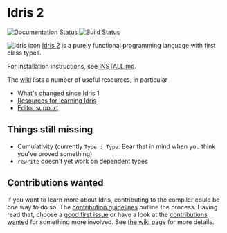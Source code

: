 # Idris 2

[![Documentation Status](https://readthedocs.org/projects/idris2/badge/?version=latest)](https://idris2.readthedocs.io/en/latest/?badge=latest)
[![Build Status](https://github.com/idris-lang/Idris2/actions/workflows/ci-idris2-and-libs.yml/badge.svg?branch=main)](https://github.com/idris-lang/Idris2/actions/workflows/ci-idris2-and-libs.yml?query=branch%3Amain)

![Idris icon](icons/idris2-512x512.png) [Idris 2](https://idris-lang.org/) is a purely functional programming language
with first class types.

For installation instructions, see [INSTALL.md](INSTALL.md).

The [wiki](https://github.com/idris-lang/Idris2/wiki) lists a number of useful resources, in particular

+ [What's changed since Idris 1](https://idris2.readthedocs.io/en/latest/updates/updates.html)
+ [Resources for learning Idris](https://github.com/idris-lang/Idris2/wiki/Resources)
+ [Editor support](https://github.com/idris-lang/Idris2/wiki/Editor-Support)

## Things still missing

+ Cumulativity (currently `Type : Type`. Bear that in mind when you think you've proved something)
+ `rewrite` doesn't yet work on dependent types

## Contributions wanted

If you want to learn more about Idris, contributing to the compiler could be one way to do so. The [contribution guidelines](CONTRIBUTING.md) outline the process. Having read that, choose a [good first issue][1] or have a look at the [contributions wanted][2] for something more involved. See [the wiki page][3] for more details.

[1]: <https://github.com/idris-lang/Idris2/issues?q=is%3Aopen+is%3Aissue+label%3A%22good+first+issue%22>
[2]: <https://github.com/idris-lang/Idris2/wiki/What-Contributions-are-Needed>
[3]: <https://github.com/idris-lang/Idris2/wiki/Getting-Started-with-Compiler-Development>
